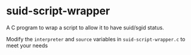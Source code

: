 # suid-script-wrapper
A C program to wrap a script to allow it to have suid/sgid status.

Modify the `interpreter` and `source` variables in `suid-script-wrapper.c` to meet your needs
